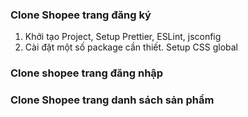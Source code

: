 ### Clone Shopee trang đăng ký

1. Khởi tạo Project, Setup Prettier, ESLint, jsconfig
2. Cài đặt một số package cần thiết. Setup CSS global

### Clone shopee trang đăng nhập

### Clone Shopee trang danh sách sản phẩm
